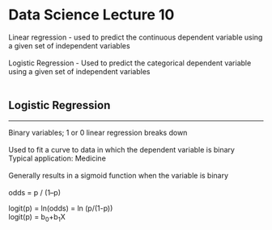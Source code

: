 # Data Science Lecture 10

Linear regression - used to predict the continuous dependent variable using a given set of independent variables 
<br></br>
Logistic Regression - Used to predict the categorical dependent variable using a given set of independent variables
<br></br>

## Logistic Regression
---
Binary variables; 1 or 0 linear regression breaks down <br></br>
Used to fit a curve to data in which the dependent variable is binary <br>
Typical application: Medicine
<br></br>
Generally results in a sigmoid function when the variable is binary
<br></br>
odds = p / (1–p)

logit(p) = ln(odds) = ln (p/(1-p)) <br>
logit(p) = b<sub>0</sub>+b<sub>1</sub>X
<br>
